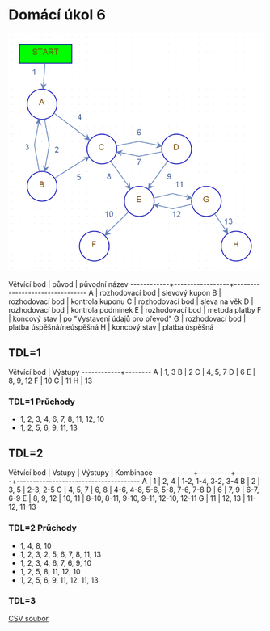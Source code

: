 # Domácí úkol 6

![Diagram](TS1-HW6-Diagram.png)

Větvící bod | původ           | původní název
------------+-----------------+--------------------------------
A           | rozhodovací bod | slevový kupon
B           | rozhodovací bod | kontrola kuponu
C           | rozhodovací bod | sleva na věk
D           | rozhodovací bod | kontrola podmínek
E           | rozhodovací bod | metoda platby
F           | koncový stav    | po "Vystavení údajů pro převod"
G           | rozhodovací bod | platba úspěšná/neúspěšná
H           | koncový stav    | platba úspěšná

## TDL=1

Větvící bod | Výstupy
------------+--------
A           | 1, 3
B           | 2
C           | 4, 5, 7
D           | 6
E           | 8, 9, 12
F           | 10
G           | 11
H           | 13

### TDL=1 Průchody

- 1, 2, 3, 4, 6, 7, 8, 11, 12, 10
- 1, 2, 5, 6, 9, 11, 13

## TDL=2

Větvící bod | Vstupy   | Výstupy | Kombinace
------------+----------+---------+--------------------------------------
A           | 1        | 2, 4    | 1-2, 1-4, 3-2, 3-4
B           | 2        | 3, 5    | 2-3, 2-5
C           | 4, 5, 7  | 6, 8    | 4-6, 4-8, 5-6, 5-8, 7-6, 7-8
D           | 6        | 7, 9    | 6-7, 6-9
E           | 8, 9, 12 | 10, 11  | 8-10, 8-11, 9-10, 9-11, 12-10, 12-11
G           | 11       | 12, 13  | 11-12, 11-13

### TDL=2 Průchody

- 1, 4, 8, 10
- 1, 2, 3, 2, 5, 6, 7, 8, 11, 13
- 1, 2, 3, 4, 6, 7, 6, 9, 10
- 1, 2, 5, 8, 11, 12, 10
- 1, 2, 5, 6, 9, 11, 12, 11, 13

### TDL=3

[CSV soubor](TS1-HW6-TDL3.csv)
